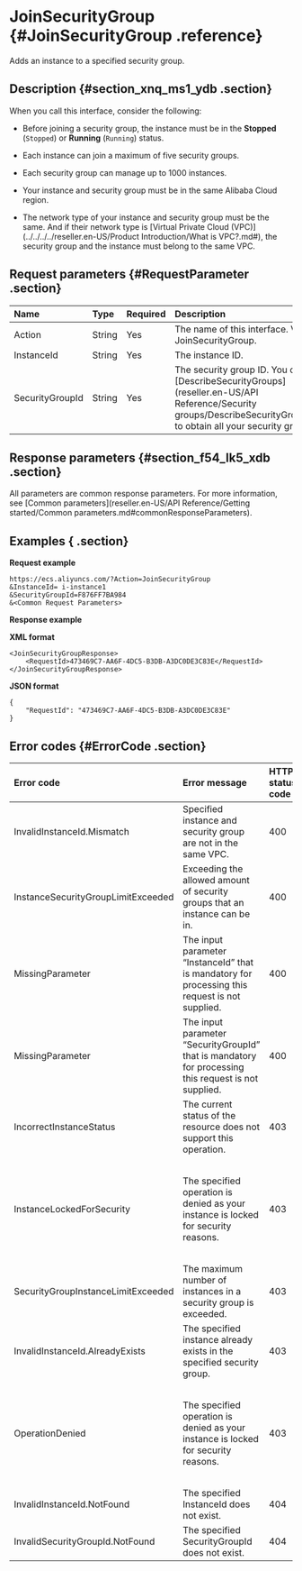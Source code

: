 # JoinSecurityGroup {#JoinSecurityGroup .reference}

Adds an instance to a specified security group.

## Description {#section_xnq_ms1_ydb .section}

When you call this interface, consider the following:

-   Before joining a security group, the instance must be in the **Stopped** \(`Stopped`\) or **Running** \(`Running`\) status.

-   Each instance can join a maximum of five security groups.

-   Each security group can manage up to 1000 instances.

-   Your instance and security group must be in the same Alibaba Cloud region.

-   The network type of your instance and security group must be the same. And if their network type is [Virtual Private Cloud \(VPC\)](../../../../reseller.en-US/Product Introduction/What is VPC?.md#), the security group and the instance must belong to the same VPC.


## Request parameters {#RequestParameter .section}

|Name|Type|Required|Description|
|:---|:---|:-------|:----------|
|Action|String|Yes|The name of this interface. Value: JoinSecurityGroup.|
|InstanceId|String|Yes|The instance ID.|
|SecurityGroupId|String|Yes|The security group ID. You can call [DescribeSecurityGroups](reseller.en-US/API Reference/Security groups/DescribeSecurityGroups.md#) to obtain all your security group IDs.|

## Response parameters {#section_f54_lk5_xdb .section}

All parameters are common response parameters. For more information, see [Common parameters](reseller.en-US/API Reference/Getting started/Common parameters.md#commonResponseParameters).

## Examples { .section}

**Request example** 

```
https://ecs.aliyuncs.com/?Action=JoinSecurityGroup
&InstanceId= i-instance1
&SecurityGroupId=F876FF7BA984
&<Common Request Parameters>
```

**Response example** 

**XML format**

```
<JoinSecurityGroupResponse>
    <RequestId>473469C7-AA6F-4DC5-B3DB-A3DC0DE3C83E</RequestId>
</JoinSecurityGroupResponse>
```

**JSON format** 

```
{
    "RequestId": "473469C7-AA6F-4DC5-B3DB-A3DC0DE3C83E"
}
```

## Error codes {#ErrorCode .section}

|Error code|Error message|HTTP status code|Meaning|
|:---------|:------------|:---------------|:------|
|InvalidInstanceId.Mismatch|Specified instance and security group are not in the same VPC.|400|The security group and the instance must belong to the same VPC.|
|InstanceSecurityGroupLimitExceeded|Exceeding the allowed amount of security groups that an instance can be in.|400|An instance can join a maximum of 5 security groups.|
|MissingParameter|The input parameter “InstanceId” that is mandatory for processing this request is not supplied.|400|You must specify the `InstanceId` parameter.|
|MissingParameter|The input parameter “SecurityGroupId” that is mandatory for processing this request is not supplied.|400|You must specify the `SecurityGroupId` parameter.|
|IncorrectInstanceStatus|The current status of the resource does not support this operation.|403|Before joining a security group, the instance must be in the **Stopped** \(`Stopped`\) or **Running** \(`Running`\) status.|
|InstanceLockedForSecurity|The specified operation is denied as your instance is locked for security reasons.|403|Your request is denied as the specified instance is [locked](reseller.en-US/API Reference/Appendix/API behavior when an instance is locked for security reasons.md#) for security reasons.|
|SecurityGroupInstanceLimitExceeded|The maximum number of instances in a security group is exceeded.|403|Each security group can manage up to 1000 instances.|
|InvalidInstanceId.AlreadyExists|The specified instance already exists in the specified security group.|403|The specified instance has joined the specified security group.|
|OperationDenied|The specified operation is denied as your instance is locked for security reasons.|403|Your request is denied as the specified instance is [locked](reseller.en-US/API Reference/Appendix/API behavior when an instance is locked for security reasons.md#) for security reasons.|
|InvalidInstanceId.NotFound|The specified InstanceId does not exist.|404|The specified `InstanceId` does not exist.|
|InvalidSecurityGroupId.NotFound|The specified SecurityGroupId does not exist.|404|The specified `SecurityGroupId` does not exist.|

